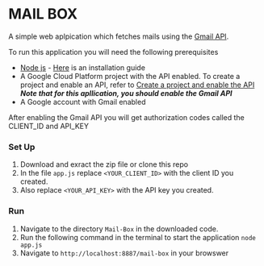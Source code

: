 # MAIL BOX

A simple web aplpication which fetches mails using the 
[Gmail API](https://developers.google.com/gmail/api).

To run this application you will need the following prerequisites
- [Node js](https://nodejs.org/en/download/) - [Here](https://phoenixnap.com/kb/install-node-js-npm-on-windows) is an installation guide
- A Google Cloud Platform project with the API enabled. To create a project and enable an API, refer to [Create a project and enable the API](https://developers.google.com/workspace/guides/create-project)
***Note that for this apllication, you should enable the Gmail API***
- A Google account with Gmail enabled

After enabling the Gmail API you will get authorization codes
called the CLIENT_ID and API_KEY

### Set Up
1. Download and exract the zip file or clone this repo
2. In the file ```app.js``` replace ```<YOUR_CLIENT_ID>``` with the client ID you created.
3. Also replace  ```<YOUR_API_KEY>``` with the API key you created.

### Run 
1. Navigate to the directory ```Mail-Box``` in the downloaded code.
2. Run the following command in the terminal to start the application
    ```node app.js```
3. Navigate to ```http://localhost:8887/mail-box``` in your browswer

